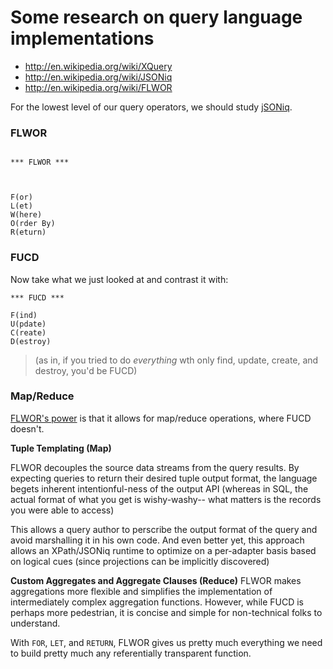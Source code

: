 # Some research on query language implementations

+ http://en.wikipedia.org/wiki/XQuery
+ http://en.wikipedia.org/wiki/JSONiq
+ http://en.wikipedia.org/wiki/FLWOR




For the lowest level of our query operators, we should study [jSONiq](http://en.wikipedia.org/wiki/JSONiq#Examples).


### FLWOR

```

*** FLWOR ***



F(or)
L(et)
W(here)
O(rder By)
R(eturn)
```


### FUCD

Now take what we just looked at and contrast it with:

```
*** FUCD ***

F(ind)
U(pdate)
C(reate)
D(estroy)
```

> (as in, if you tried to do _everything_ wth only find, update, create, and destroy, you'd be FUCD)



### Map/Reduce

[FLWOR's power](http://www.nonstopibiza.com/news_images/1252682465.jpg) is that it allows for map/reduce operations, where FUCD doesn't.  

**Tuple Templating (Map)**

FLWOR decouples the source data streams from the query results.  By expecting queries to return their desired tuple output format, the language begets inherent intentionful-ness of the output API (whereas in SQL, the actual format of what you get is wishy-washy-- what matters is the records you were able to access)

This allows a query author to perscribe the output format of the query and avoid marshalling it in his own code.  And even better yet, this approach allows an XPath/JSONiq runtime to optimize on a per-adapter basis based on logical cues (since projections can be implicitly discovered)

**Custom Aggregates and Aggregate Clauses (Reduce)**
FLWOR makes aggregations more flexible and simplifies the implementation of intermediately complex aggregation functions.  However, while FUCD is perhaps more pedestrian, it is concise and simple for non-technical folks to understand.

With `FOR`, `LET`, and `RETURN`, FLWOR gives us pretty much everything we need to build pretty much any referentially transparent function.
